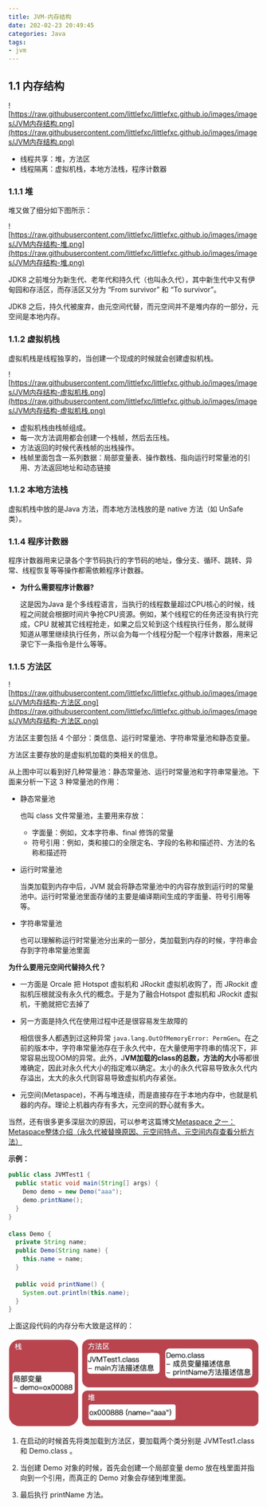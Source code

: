 ```yaml
---
title: JVM-内存结构
date: 202-02-23 20:49:45
categories: Java
tags:
- jvm
---
```



## 1.1 内存结构

![https://raw.githubusercontent.com/littlefxc/littlefxc.github.io/images/images/JVM内存结构.png](https://raw.githubusercontent.com/littlefxc/littlefxc.github.io/images/images/JVM内存结构.png)

- 线程共享：堆，方法区
- 线程隔离：虚拟机栈，本地方法栈，程序计数器

<!-- more -->

### 1.1.1 堆

堆又做了细分如下图所示：

![https://raw.githubusercontent.com/littlefxc/littlefxc.github.io/images/images/JVM内存结构-堆.png](https://raw.githubusercontent.com/littlefxc/littlefxc.github.io/images/images/JVM内存结构-堆.png)

JDK8 之前堆分为新生代、老年代和持久代（也叫永久代），其中新生代中又有伊甸园和存活区，而存活区又分为 “From survivor” 和 “To survivor”。

JDK8 之后，持久代被废弃，由元空间代替，而元空间并不是堆内存的一部分，元空间是本地内存。

### 1.1.2 虚拟机栈

虚拟机栈是线程独享的，当创建一个现成的时候就会创建虚拟机栈。

![https://raw.githubusercontent.com/littlefxc/littlefxc.github.io/images/images/JVM内存结构-虚拟机栈.png](https://raw.githubusercontent.com/littlefxc/littlefxc.github.io/images/images/JVM内存结构-虚拟机栈.png)

- 虚拟机栈由栈帧组成。
- 每一次方法调用都会创建一个栈帧，然后去压栈。
- 方法返回的时候代表栈帧的出栈操作。
- 栈帧里面包含一系列数据：局部变量表、操作数栈、指向运行时常量池的引用、方法返回地址和动态链接

### 1.1.2 本地方法栈

虚拟机栈中放的是Java 方法，而本地方法栈放的是 native 方法（如 UnSafe类）。

### 1.1.4 程序计数器

程序计数器用来记录各个字节码执行的字节码的地址，像分支、循环、跳转、异常、线程恢复等等操作都需依赖程序计数器。

- **为什么需要程序计数器?**

  这是因为Java 是个多线程语言，当执行的线程数量超过CPU核心的时候，线程之间就会根据时间片争抢CPU资源。例如，某个线程它的任务还没有执行完成，CPU 就被其它线程抢走，如果之后又轮到这个线程执行任务，那么就得知道从哪里继续执行任务，所以会为每一个线程分配一个程序计数器，用来记录它下一条指令是什么等等。

### 1.1.5 方法区

![https://raw.githubusercontent.com/littlefxc/littlefxc.github.io/images/images/JVM内存结构-方法区.png](https://raw.githubusercontent.com/littlefxc/littlefxc.github.io/images/images/JVM内存结构-方法区.png)

方法区主要包括 4 个部分：类信息、运行时常量池、字符串常量池和静态变量。

方法区主要存放的是虚拟机加载的类相关的信息。

从上图中可以看到好几种常量池：静态常量池、运行时常量池和字符串常量池。下面来分析一下这 3 种常量池的作用：

- 静态常量池

   也叫 class 文件常量池，主要用来存放：

   - 字面量：例如，文本字符串、final 修饰的常量
   - 符号引用：例如，类和接口的全限定名、字段的名称和描述符、方法的名称和描述符

- 运行时常量池

   当类加载到内存中后，JVM 就会将静态常量池中的内容存放到运行时的常量池中。运行时常量池里面存储的主要是编译期间生成的字面量、符号引用等等。

- 字符串常量池

   也可以理解称运行时常量池分出来的一部分，类加载到内存的时候，字符串会存到字符串常量池里面

**为什么要用元空间代替持久代？**

- 一方面是 Orcale 把 Hotspot 虚拟机和 JRockit 虚拟机收购了，而 JRockit 虚拟机压根就没有永久代的概念。于是为了融合Hotspot 虚拟机和 JRockit 虚拟机，干脆就把它去掉了

- 另一方面是持久代在使用过程中还是很容易发生故障的

  相信很多人都遇到过这种异常 `java.lang.OutOfMemoryError: PermGen`。在之前的版本中，字符串常量池存在于永久代中，在大量使用字符串的情况下，非常容易出现OOM的异常。此外，J**VM加载的class的总数，方法的大小**等都很难确定，因此对永久代大小的指定难以确定。太小的永久代容易导致永久代内存溢出，太大的永久代则容易导致虚拟机内存紧张。

- 元空间(Metaspace)，不再与堆连续，而是直接存在于本地内存中，也就是机器的内存。理论上机器内存有多大，元空间的野心就有多大。

当然，还有很多更多深层次的原因，可以参考这篇博文[Metaspace 之一：Metaspace整体介绍（永久代被替换原因、元空间特点、元空间内存查看分析方法）](https://www.cnblogs.com/duanxz/p/3520829.html)

**示例：**

```java
public class JVMTest1 {
  public static void main(String[] args) {
    Demo demo = new Demo("aaa");
    demo.printName();
  }
}

class Demo {
  private String name;
  public Demo(String name) {
    this.name = name;
  }
  
  public void printName() {
    System.out.println(this.name);
  }
}
```

上面这段代码的内存分布大致是这样的：

![image-20210223220317252](https://raw.githubusercontent.com/littlefxc/littlefxc.github.io/images/images/image-20210223220317252.png)

1. 在启动的时候首先将类加载到方法区，要加载两个类分别是 JVMTest1.class 和 Demo.class 。

2. 当创建 Demo 对象的时候，首先会创建一个局部变量 demo 放在栈里面并指向到一个引用，而真正的 Demo 对象会存储到堆里面。

3. 最后执行 printName 方法。